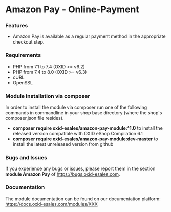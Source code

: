 Amazon Pay - Online-Payment
======

### Features

* Amazon Pay is available as a regular payment method in the appropriate checkout step.

### Requirements

* PHP from 7.1 to 7.4 (OXID <= v6.2)
* PHP from 7.4 to 8.0 (OXID >= v6.3)
* cURL
* OpenSSL

### Module installation via composer

In order to install the module via composer run one of the following commands in commandline in your shop base directory
(where the shop's composer.json file resides).
* **composer require oxid-esales/amazon-pay-module:^1.0** to install the released version compatible with OXID eShop Compilation 6.1
* **composer require oxid-esales/amazon-pay-module:dev-master** to install the latest unreleased version from github

### Bugs and Issues

If you experience any bugs or issues, please report them in the section **module Amazon Pay** of https://bugs.oxid-esales.com.

### Documentation

The module documentation can be found on our documentation platform: https://docs.oxid-esales.com/modules/XXX